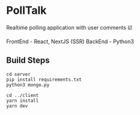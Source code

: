 # PollTalk

Realtime polling application with user comments ☑️

FrontEnd - React, NextJS (SSR)
BackEnd - Python3


## Build Steps
```
cd server
pip install requirements.txt
python3 mongo.py

cd ../client
yarn install
yarn dev
